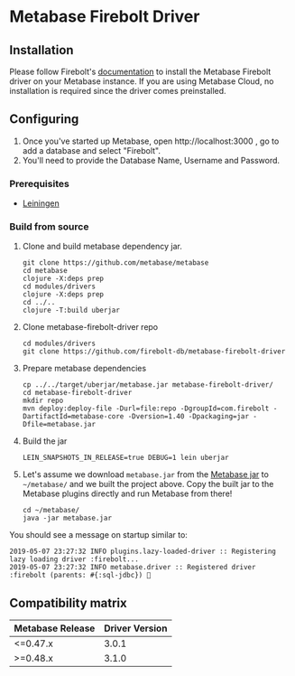 # Metabase Firebolt Driver

## Installation

Please follow Firebolt's [documentation](https://docs.firebolt.io/integrations/business-intelligence/connecting-to-metabase.html) to install the Metabase Firebolt driver on your Metabase instance. If you are using Metabase Cloud, no installation is required since the driver comes preinstalled.

## Configuring

1. Once you've started up Metabase, open http://localhost:3000 , go to add a database and select "Firebolt".
2. You'll need to provide the Database Name, Username and Password.

### Prerequisites

- [Leiningen](https://leiningen.org/)

### Build from source

1. Clone and build metabase dependency jar.

   ```shell
   git clone https://github.com/metabase/metabase
   cd metabase
   clojure -X:deps prep
   cd modules/drivers
   clojure -X:deps prep
   cd ../..
   clojure -T:build uberjar
   ```

2. Clone metabase-firebolt-driver repo

   ```shell
   cd modules/drivers
   git clone https://github.com/firebolt-db/metabase-firebolt-driver
   ```

3. Prepare metabase dependencies

   ```shell
   cp ../../target/uberjar/metabase.jar metabase-firebolt-driver/
   cd metabase-firebolt-driver
   mkdir repo
   mvn deploy:deploy-file -Durl=file:repo -DgroupId=com.firebolt -DartifactId=metabase-core -Dversion=1.40 -Dpackaging=jar -Dfile=metabase.jar
   ```

4. Build the jar

   ```shell
   LEIN_SNAPSHOTS_IN_RELEASE=true DEBUG=1 lein uberjar
   ```

5. Let's assume we download `metabase.jar` from the [Metabase jar](https://www.metabase.com/docs/latest/operations-guide/running-the-metabase-jar-file.html) to `~/metabase/` and we built the project above. Copy the built jar to the Metabase plugins directly and run Metabase from there!

   ```shell
   cd ~/metabase/
   java -jar metabase.jar
   ```

You should see a message on startup similar to:

```
2019-05-07 23:27:32 INFO plugins.lazy-loaded-driver :: Registering lazy loading driver :firebolt...
2019-05-07 23:27:32 INFO metabase.driver :: Registered driver :firebolt (parents: #{:sql-jdbc}) 🚚
```

## Compatibility matrix

| Metabase Release | Driver Version |
|------------------|----------------|
| <=0.47.x         | 3.0.1          |
| \>=0.48.x        | 3.1.0          |
